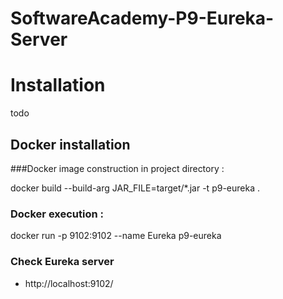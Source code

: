 # SoftwareAcademy-P9-Eureka-Server

# Installation
todo
## Docker installation
###Docker image construction in project directory :

docker build --build-arg JAR_FILE=target/*.jar -t p9-eureka .

### Docker execution :

docker run -p 9102:9102 --name Eureka p9-eureka

### Check Eureka server
* http://localhost:9102/
